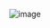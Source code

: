 ![image](https://user-images.githubusercontent.com/77222540/227297444-58b89876-22c6-40e0-8315-2113e782042e.png)
